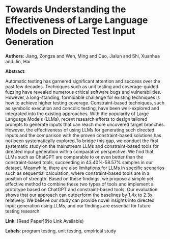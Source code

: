 # Towards Understanding the Effectiveness of Large Language Models on Directed Test Input Generation

**Authors**: Jiang, Zongze and Wen, Ming and Cao, Jialun and Shi, Xuanhua and Jin, Hai

**Abstract**:

Automatic testing has garnered significant attention and success over the past few decades. Techniques such as unit testing and coverage-guided fuzzing have revealed numerous critical software bugs and vulnerabilities. However, a long-standing, formidable challenge for existing techniques is how to achieve higher testing coverage. Constraint-based techniques, such as symbolic execution and concolic testing, have been well-explored and integrated into the existing approaches. With the popularity of Large Language Models (LLMs), recent research efforts to design tailored prompts to generate inputs that can reach more uncovered target branches. However, the effectiveness of using LLMs for generating such directed inputs and the comparison with the proven constraint-based solutions has not been systematically explored.To bridge this gap, we conduct the first systematic study on the mainstream LLMs and constraint-based tools for directed input generation with a comparative perspective. We find that LLMs such as ChatGPT are comparable to or even better than the constraint-based tools, succeeding in 43.40%-58.57% samples in our dataset. Meanwhile, there are also limitations for LLMs in specific scenarios such as sequential calculation, where constraint-based tools are in a position of strength. Based on these findings, we propose a simple yet effective method to combine these two types of tools and implement a prototype based on ChatGPT and constraint-based tools. Our evaluation shows that our approach can outperform the baselines by 1.4x to 2.3x relatively. We believe our study can provide novel insights into directed input generation using LLMs, and our findings are essential for future testing research.

**Link**: [Read Paper](No Link Available)

**Labels**: program testing, unit testing, empirical study
